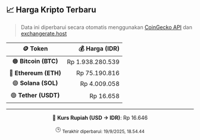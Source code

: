 

<!-- HARGA_KRIPTO -->
## 📈 Harga Kripto Terbaru

> Data ini diperbarui secara otomatis menggunakan [CoinGecko API](https://www.coingecko.com/) dan [exchangerate.host](https://exchangerate.host/)

<div align="center">

| 🪙 Token | 💰 Harga (IDR) |
|:------:|---------------:|
| 🟠 **Bitcoin (BTC)**   | Rp 1.938.280.539 |
| 🔵 **Ethereum (ETH)**  | Rp 75.190.816 |
| 🟣 **Solana (SOL)**    | Rp 4.009.058 |
| 🟢 **Tether (USDT)**   | Rp 16.658 |

---

💱 **Kurs Rupiah (USD → IDR)**: Rp 16.646

🕒 <sub>Terakhir diperbarui: 19/9/2025, 18.54.44</sub>

</div>
<!-- /HARGA_KRIPTO -->